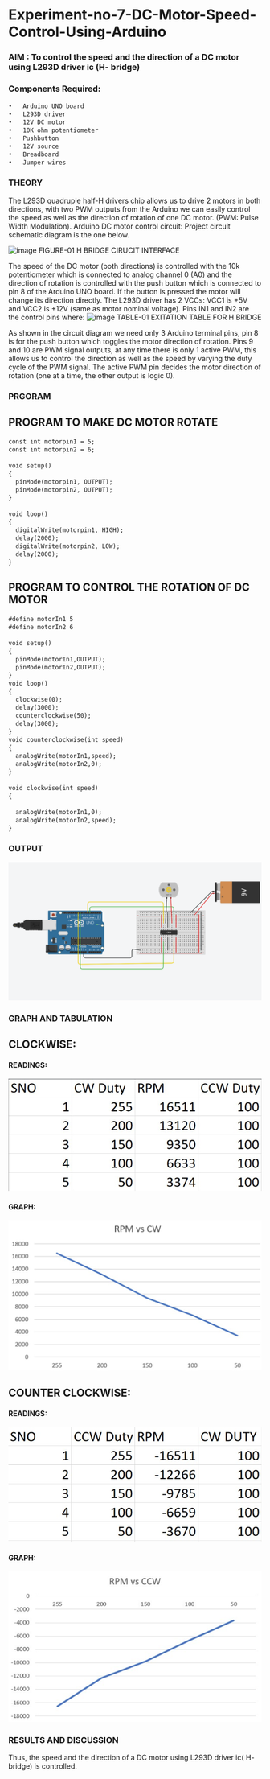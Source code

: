 # Experiment-no-7-DC-Motor-Speed-Control-Using-Arduino
### AIM : To control the speed and the direction of a DC motor using L293D driver ic (H- bridge)

### Components Required:
```
•	Arduino UNO board
•	L293D driver
•	12V DC motor
•	10K ohm potentiometer
•	Pushbutton
•	12V source
•	Breadboard
•	Jumper wires
```
### THEORY 
The L293D quadruple half-H drivers chip allows us to drive 2 motors in both directions, with two PWM outputs from the Arduino we can easily control the speed as well as the direction of rotation of one DC motor. (PWM: Pulse Width Modulation).
Arduino DC motor control circuit:
Project circuit schematic diagram is the one below.

![image](https://user-images.githubusercontent.com/36288975/167763051-b230c183-afc5-46f2-ba95-0f95e10dd6c9.png)
FIGURE-01 H BRIDGE CIRUCIT INTERFACE 
 
The speed of the DC motor (both directions) is controlled with the 10k potentiometer which is connected to analog channel 0 (A0) and the direction of rotation is controlled with the push button which is connected to pin 8 of the Arduino UNO board. If the button is pressed the motor will change its direction directly.
The L293D driver has 2 VCCs: VCC1 is +5V and VCC2 is +12V (same as motor nominal voltage). Pins IN1 and IN2 are the control pins where:
![image](https://user-images.githubusercontent.com/36288975/167763120-1421c2c5-8381-49eb-b376-03f6e1113b7a.png)
TABLE-01 EXITATION TABLE FOR H BRIDGE 

As shown in the circuit diagram we need only 3 Arduino terminal pins, pin 8 is for the push button which toggles the motor direction of rotation. Pins 9 and 10 are PWM signal outputs, at any time there is only 1 active PWM, this allows us to control the direction as well as the speed by varying the duty cycle of the PWM signal. The active PWM pin decides the motor direction of rotation (one at a time, the other output is logic 0).

### PRGORAM 
## PROGRAM TO MAKE DC MOTOR ROTATE
```
const int motorpin1 = 5;
const int motorpin2 = 6;

void setup()
{
  pinMode(motorpin1, OUTPUT);
  pinMode(motorpin2, OUTPUT);
}

void loop()
{
  digitalWrite(motorpin1, HIGH);
  delay(2000);
  digitalWrite(motorpin2, LOW);
  delay(2000);
}
```
## PROGRAM TO CONTROL THE ROTATION OF  DC MOTOR
```
#define motorIn1 5
#define motorIn2 6

void setup()
{
  pinMode(motorIn1,OUTPUT);
  pinMode(motorIn2,OUTPUT);
}
void loop()
{
  clockwise(0);
  delay(3000);
  counterclockwise(50);
  delay(3000);
}
void counterclockwise(int speed)
{
  analogWrite(motorIn1,speed);
  analogWrite(motorIn2,0);
}

void clockwise(int speed)
{
  
  analogWrite(motorIn1,0);
  analogWrite(motorIn2,speed);
}

```
### OUTPUT
![Output](o.png)
### GRAPH AND TABULATION 
## CLOCKWISE:
#### READINGS:
![output2](o1.png)
#### GRAPH:
![output3](g1.png)

## COUNTER CLOCKWISE:
#### READINGS:
![output2](o2.png)
#### GRAPH:
![output4](g2.png)

### RESULTS AND DISCUSSION 

Thus, the speed and the direction of a DC motor using L293D driver ic( H- bridge) is controlled.

